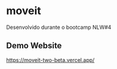 # moveit
Desenvolvido durante o bootcamp NLW#4

## Demo Website
https://moveit-two-beta.vercel.app/
